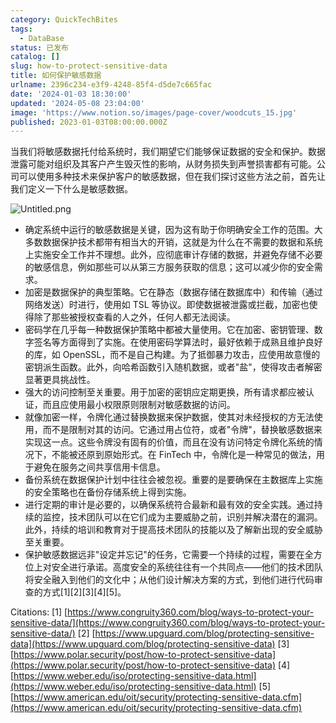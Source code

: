 ```yaml
---
category: QuickTechBites
tags:
  - DataBase
status: 已发布
catalog: []
slug: how-to-protect-sensitive-data
title: 如何保护敏感数据
urlname: 2396c234-e3f9-4248-85f4-d5de7c665fac
date: '2024-01-03 18:30:00'
updated: '2024-05-08 23:04:00'
image: 'https://www.notion.so/images/page-cover/woodcuts_15.jpg'
published: 2023-01-03T08:00:00.000Z
---
```


当我们将敏感数据托付给系统时，我们期望它们能够保证数据的安全和保护。数据泄露可能对组织及其客户产生毁灭性的影响，从财务损失到声誉损害都有可能。公司可以使用多种技术来保护客户的敏感数据，但在我们探讨这些方法之前，首先让我们定义一下什么是敏感数据。


![Untitled.png](https://prod-files-secure.s3.us-west-2.amazonaws.com/5d24fe63-e567-4804-86f9-9fdc62e13082/aa7e6578-50d6-4f37-a4e4-28071bd0fba3/Untitled.png?X-Amz-Algorithm=AWS4-HMAC-SHA256&X-Amz-Content-Sha256=UNSIGNED-PAYLOAD&X-Amz-Credential=ASIAZI2LB4664RG4AEYA%2F20250413%2Fus-west-2%2Fs3%2Faws4_request&X-Amz-Date=20250413T054215Z&X-Amz-Expires=3600&X-Amz-Security-Token=IQoJb3JpZ2luX2VjEG0aCXVzLXdlc3QtMiJHMEUCIBrkJ5N3J28qdhWFSNDg61b%2Fzbe7WpUk7kKSPYG1YRjnAiEAkn0QAHhk3ie2EVRnnboIjl%2FhsXjYQenWECgc6Xl%2FM%2BIqiAQI5v%2F%2F%2F%2F%2F%2F%2F%2F%2F%2FARAAGgw2Mzc0MjMxODM4MDUiDCixlpUKORqc8q6PZSrcAyRWgSkjG70SF7UW1bAJk%2FbbBi1%2BPrY0Ay3utFD%2FWBc0v7aTaaQ10vpFtJSAs9z5oa%2FDFEj8SxhpZgipLTRDsklPu7RNJ6zh9fWlgQsWXXvHu6iAl2aGzJRsGZiK2NCx4Vx914l%2BTqm67f8R2ki9nsZEY2RO9XO4LGyN42AsZC%2Bp9Md2d%2F1yA7j3vQ6dTYLQL9QkmKV45oEL%2BsLPkZV4IGItMecP0D4dcRa3OHup%2F1So%2F%2Bit1BmT1JzSyHoENcSyjxh2RbTRqpUF4uwklGMa744l7pz006JzttUGFjdl3%2B0RCqUYoYuTmBhABYctAO7Kv1he4b34A65T5iVp2TsSZWjRnKC41v5DXB1XHi76NQfg54mkGbSDdHBhTCTWOZ1WxJgYWXO2EHTMJBbL5QiAq0U%2Ff3SRC6dbYqgFe0TyiaZS3QLQYJez%2FLeuM%2B4iqReMqcordkLsJoB5%2Bc7cqcVSK7un50y9T%2BSXYC9%2F%2BFdVUsxjWIZG9gFXRSNxSryhtKamxIYVEWG98NJbuFLyOzVg4HHgo3QnE6GXnPic9W1r5uB8aggXb88GAv0OCZ9iHFpOtjxZ6zpTEpJFQxrV4kbR83IAB0k1xtKs16t4x0mxSX6g5bIrar9h0g%2B%2F20%2BKMLSM7b8GOqUBk%2Fw%2FfE6SV%2FQrRVwBvFCUhaNmgzBoNGyAsXjo2v2%2FMQEyhw4Lw%2B9dIcRO9ZezOQUKiZQSqnEv43%2BA44SVH9U3uRFoWHasnoITw70n10axi5%2BPzXQwxd5J5dGciMKRggp9N9kgob5rY5cFLYlVgEEVR47EwJtk6qyR7uxVQ8GQXCCiNQtTt1LseKvMy2AF3H4676K1Hz4fcJ%2FUQMbSP6PjDT9FCaH1&X-Amz-Signature=63c098d8467fccbf550dbd058062c7bbd5638ec74004ef97d2d5f86ad7892ea9&X-Amz-SignedHeaders=host&x-id=GetObject)

- 确定系统中运行的敏感数据是关键，因为这有助于你明确安全工作的范围。大多数数据保护技术都带有相当大的开销，这就是为什么在不需要的数据和系统上实施安全工作并不理想。此外，应彻底审计存储的数据，并避免存储不必要的敏感信息，例如那些可以从第三方服务获取的信息；这可以减少你的安全需求。
- 加密是数据保护的典型策略。它在静态（数据存储在数据库中）和传输（通过网络发送）时进行，使用如 TSL 等协议。即使数据被泄露或拦截，加密也使得除了那些被授权查看的人之外，任何人都无法阅读。
- 密码学在几乎每一种数据保护策略中都被大量使用。它在加密、密钥管理、数字签名等方面得到了实施。在使用密码学算法时，最好依赖于成熟且维护良好的库，如 OpenSSL，而不是自己构建。为了抵御暴力攻击，应使用故意慢的密钥派生函数。此外，向哈希函数引入随机数据，或者"盐"，使得攻击者解密显著更具挑战性。
- 强大的访问控制至关重要。用于加密的密钥应定期更换，所有请求都应被认证，而且应使用最小权限原则限制对敏感数据的访问。
- 就像加密一样，令牌化通过替换数据来保护数据，使其对未经授权的方无法使用，而不是限制对其的访问。它通过用占位符，或者"令牌"，替换敏感数据来实现这一点。这些令牌没有固有的价值，而且在没有访问特定令牌化系统的情况下，不能被还原到原始形式。在 FinTech 中，令牌化是一种常见的做法，用于避免在服务之间共享信用卡信息。
- 备份系统在数据保护计划中往往会被忽视。重要的是要确保在主数据库上实施的安全策略也在备份存储系统上得到实施。
- 进行定期的审计是必要的，以确保系统符合最新和最有效的安全实践。通过持续的监控，技术团队可以在它们成为主要威胁之前，识别并解决潜在的漏洞。此外，持续的培训和教育对于提高技术团队的技能以及了解新出现的安全威胁至关重要。
- 保护敏感数据远非"设定并忘记"的任务，它需要一个持续的过程，需要在全方位上对安全进行承诺。高度安全的系统往往有一个共同点——他们的技术团队将安全融入到他们的文化中；从他们设计解决方案的方式，到他们进行代码审查的方式[1][2][3][4][5]。

Citations:
[1] [https://www.congruity360.com/blog/ways-to-protect-your-sensitive-data/](https://www.congruity360.com/blog/ways-to-protect-your-sensitive-data/)
[2] [https://www.upguard.com/blog/protecting-sensitive-data](https://www.upguard.com/blog/protecting-sensitive-data)
[3] [https://www.polar.security/post/how-to-protect-sensitive-data](https://www.polar.security/post/how-to-protect-sensitive-data)
[4] [https://www.weber.edu/iso/protecting-sensitive-data.html](https://www.weber.edu/iso/protecting-sensitive-data.html)
[5] [https://www.american.edu/oit/security/protecting-sensitive-data.cfm](https://www.american.edu/oit/security/protecting-sensitive-data.cfm)

